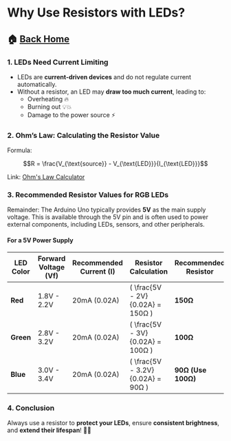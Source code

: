 # Why Use Resistors with LEDs?

## 🏠 [Back Home](README.md) 

### **1. LEDs Need Current Limiting**
- LEDs are **current-driven devices** and do not regulate current automatically.
- Without a resistor, an LED may **draw too much current**, leading to:
  - Overheating 🔥
  - Burning out 💡💥
  - Damage to the power source ⚡

### **2. Ohm’s Law: Calculating the Resistor Value**
Formula:

```math
R = \frac{V_{\text{source}} - V_{\text{LED}}}{I_{\text{LED}}}
```
Link: [Ohm's Law Calculator](https://www.omnicalculator.com/physics/ohms-law)

### **3. Recommended Resistor Values for RGB LEDs**
Remainder: The Arduino Uno typically provides **5V** as the main supply voltage. 
This is available through the 5V pin and is often used to power external components, including LEDs, sensors, and other peripherals.

#### **For a 5V Power Supply**
| LED Color | Forward Voltage (Vf) | Recommended Current (I) | Resistor Calculation | Recommended Resistor |
|-----------|----------------------|--------------------------|----------------------|----------------------|
| **Red**   | 1.8V - 2.2V           | 20mA (0.02A)             | \( \frac{5V - 2V}{0.02A} = 150Ω \) | **150Ω** |
| **Green** | 2.8V - 3.2V           | 20mA (0.02A)             | \( \frac{5V - 3V}{0.02A} = 100Ω \) | **100Ω** |
| **Blue**  | 3.0V - 3.4V           | 20mA (0.02A)             | \( \frac{5V - 3.2V}{0.02A} = 90Ω \) | **90Ω (Use 100Ω)** |

### **4. Conclusion**
Always use a resistor to **protect your LEDs**, ensure **consistent brightness**, and **extend their lifespan**! 🔧💡
